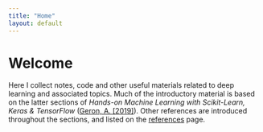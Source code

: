 ```yaml
---
title: "Home" 
layout: default
---
```


# Welcome

Here I collect notes, code and other useful materials related to
deep learning and associated topics. Much of the introductory material is based on the
latter sections of _Hands-on Machine Learning with Scikit-Learn, Keras
& TensorFlow_ ([Geron, A. \[2019\]](/sections/references/#Geron_A)). Other references
are introduced throughout the sections, and listed on
the [references](/sections/references) page.

